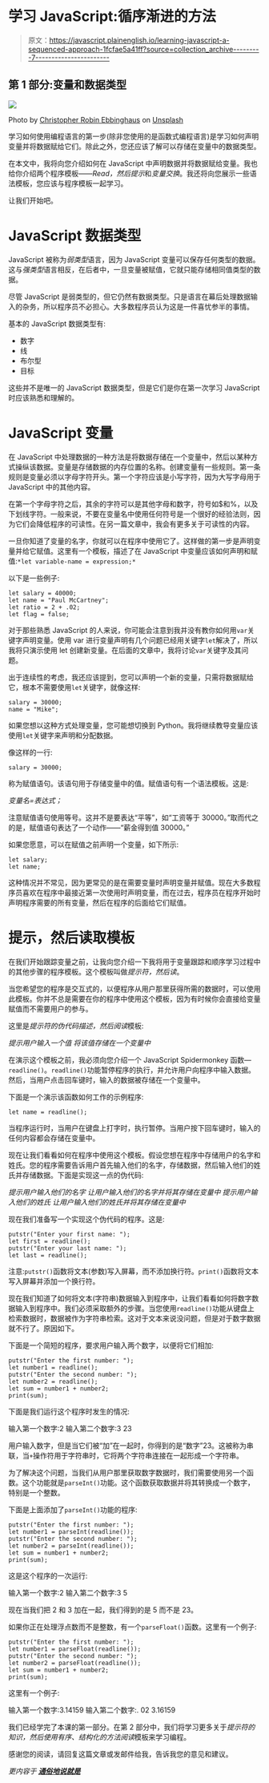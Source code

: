 # 学习 JavaScript:循序渐进的方法

> 原文：<https://javascript.plainenglish.io/learning-javascript-a-sequenced-approach-1fcfae5a41ff?source=collection_archive---------7----------------------->

## 第 1 部分:变量和数据类型

![](img/6dce970c8acbd2b5100d6b8a17eaa2d7.png)

Photo by [Christopher Robin Ebbinghaus](https://unsplash.com/@cebbbinghaus?utm_source=medium&utm_medium=referral) on [Unsplash](https://unsplash.com?utm_source=medium&utm_medium=referral)

学习如何使用编程语言的第一步(除非您使用的是函数式编程语言)是学习如何声明变量并将数据赋给它们。除此之外，您还应该了解可以存储在变量中的数据类型。

在本文中，我将向您介绍如何在 JavaScript 中声明数据并将数据赋给变量。我也给你介绍两个程序模板——*Read，然后提示*和*变量交换*。我还将向您展示一些语法模板，您应该与程序模板一起学习。

让我们开始吧。

# JavaScript 数据类型

JavaScript 被称为*弱类型*语言，因为 JavaScript 变量可以保存任何类型的数据。这与*强类型*语言相反，在后者中，一旦变量被赋值，它就只能存储相同值类型的数据。

尽管 JavaScript 是弱类型的，但它仍然有数据类型。只是语言在幕后处理数据输入的杂务，所以程序员不必担心。大多数程序员认为这是一件喜忧参半的事情。

基本的 JavaScript 数据类型有:

*   数字
*   线
*   布尔型
*   目标

这些并不是唯一的 JavaScript 数据类型，但是它们是你在第一次学习 JavaScript 时应该熟悉和理解的。

# JavaScript 变量

在 JavaScript 中处理数据的一种方法是将数据存储在一个变量中，然后以某种方式操纵该数据。变量是存储数据的内存位置的名称。创建变量有一些规则。第一条规则是变量必须以字母字符开头。第一个字符应该是小写字符，因为大写字母用于 JavaScript 中的其他内容。

在第一个字母字符之后，其余的字符可以是其他字母和数字，符号如$和%，以及下划线字符。一般来说，不要在变量名中使用任何符号是一个很好的经验法则，因为它们会降低程序的可读性。在另一篇文章中，我会有更多关于可读性的内容。

一旦你知道了变量的名字，你就可以在程序中使用它了。这样做的第一步是声明变量并给它赋值。这里有一个模板，描述了在 JavaScript 中变量应该如何声明和赋值:`*let variable-name = expression;*`

以下是一些例子:

```
let salary = 40000;
let name = "Paul McCartney";
let ratio = 2 + .02;
let flag = false;
```

对于那些熟悉 JavaScript 的人来说，你可能会注意到我并没有教你如何用`var`关键字声明变量。使用 var 进行变量声明有几个问题已经用关键字`let`解决了，所以我将只演示使用 let 创建新变量。在后面的文章中，我将讨论`var`关键字及其问题。

出于连续性的考虑，我还应该提到，您可以声明一个新的变量，只需将数据赋给它，根本不需要使用`let`关键字，就像这样:

```
salary = 30000;
name = "Mike";
```

如果您想以这种方式处理变量，您可能想切换到 Python。我将继续教导变量应该使用`let`关键字来声明和分配数据。

像这样的一行:

```
salary = 30000;
```

称为赋值语句。该语句用于存储变量中的值。赋值语句有一个语法模板。这是:

*变量名=表达式；*

注意赋值语句使用等号。这并不是要表达“平等”，如“工资等于 30000。”取而代之的是，赋值语句表达了一个动作——“薪金得到值 30000。”

如果您愿意，可以在赋值之前声明一个变量，如下所示:

```
let salary;
let name;
```

这种情况并不常见，因为更常见的是在需要变量时声明变量并赋值。现在大多数程序员喜欢在程序中最接近第一次使用时声明变量，而在过去，程序员在程序开始时声明程序需要的所有变量，然后在程序的后面给它们赋值。

# 提示，然后读取模板

在我们开始跟踪变量之前，让我向您介绍一下我将用于变量跟踪和顺序学习过程中的其他步骤的程序模板。这个模板叫做*提示符，然后读*。

当您希望您的程序是交互式的，以便程序从用户那里获得所需的数据时，可以使用此模板。你并不总是需要在你的程序中使用这个模板，因为有时候你会直接给变量赋值而不需要用户的参与。

这里是*提示符的伪代码描述，然后阅读*模板:

*提示用户输入一个值
将该值存储在一个变量中*

在演示这个模板之前，我必须向您介绍一个 JavaScript Spidermonkey 函数— `readline()`。`readline()`功能暂停程序的执行，并允许用户向程序中输入数据。然后，当用户点击回车键时，输入的数据被存储在一个变量中。

下面是一个演示该函数如何工作的示例程序:

```
let name = readline();
```

当程序运行时，当用户在键盘上打字时，执行暂停。当用户按下回车键时，输入的任何内容都会存储在变量中。

现在让我们看看如何在程序中使用这个模板。假设您想在程序中存储用户的名字和姓氏。您的程序需要告诉用户首先输入他们的名字，存储数据，然后输入他们的姓氏并存储数据。下面是实现这一点的伪代码:

*提示用户输入他们的名字
让用户输入他们的名字并将其存储在变量中
提示用户输入他们的姓氏
让用户输入他们的姓氏并将其存储在变量中*

现在我们准备写一个实现这个伪代码的程序。这是:

```
putstr("Enter your first name: ");
let first = readline();
putstr("Enter your last name: ");
let last = readline();
```

注意:`putstr()`函数将文本(参数)写入屏幕，而不添加换行符。`print()`函数将文本写入屏幕并添加一个换行符。

现在我们知道了如何将文本(字符串)数据输入到程序中，让我们看看如何将数字数据输入到程序中。我们必须采取额外的步骤。当您使用`readline()`功能从键盘上检索数据时，数据被作为字符串检索。这对于文本来说没问题，但是对于数字数据就不行了。原因如下。

下面是一个简短的程序，要求用户输入两个数字，以便将它们相加:

```
putstr("Enter the first number: ");
let number1 = readline();
putstr("Enter the second number: ");
let number2 = readline();
let sum = number1 + number2;
print(sum);
```

下面是我们运行这个程序时发生的情况:

输入第一个数字:2
输入第二个数字:3
23

用户输入数字，但是当它们被“加”在一起时，你得到的是“数字”23。这被称为串联，当`+`操作符用于字符串时，它将两个字符串连接在一起形成一个字符串。

为了解决这个问题，当我们从用户那里获取数字数据时，我们需要使用另一个函数。这个功能就是`parseInt()`功能。这个函数获取数据并将其转换成一个数字，特别是一个整数。

下面是上面添加了`parseInt()`功能的程序:

```
putstr("Enter the first number: ");
let number1 = parseInt(readline());
putstr("Enter the second number: ");
let number2 = parseInt(readline());
let sum = number1 + number2;
print(sum);
```

这是这个程序的一次运行:

输入第一个数字:2
输入第二个数字:3
5

现在当我们把 2 和 3 加在一起，我们得到的是 5 而不是 23。

如果你正在处理浮点数而不是整数，有一个`parseFloat()`函数。这里有一个例子:

```
putstr("Enter the first number: ");
let number1 = parseFloat(readline());
putstr("Enter the second number: ");
let number2 = parseFloat(readline());
let sum = number1 + number2;
print(sum);
```

这里有一个例子:

输入第一个数字:3.14159
输入第二个数字:. 02
3.16159

我们已经学完了本课的第一部分。在第 2 部分中，我们将学习更多关于*提示符的知识，然后使用有序、结构化的方法阅读*模板来学习编程。

感谢您的阅读，请回复这篇文章或发邮件给我，告诉我您的意见和建议。

*更内容于* [***通俗地说就是***](http://plainenglish.io)